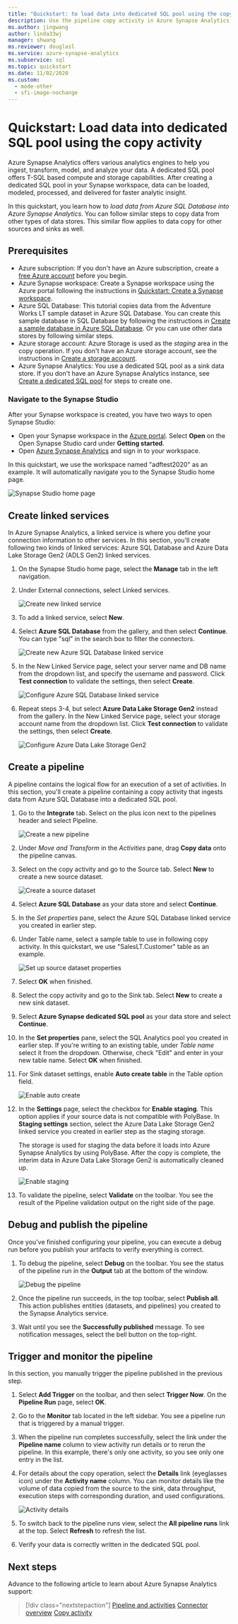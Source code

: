 ```yaml
---
title: "Quickstart: to load data into dedicated SQL pool using the copy activity"
description: Use the pipeline copy activity in Azure Synapse Analytics to load data into dedicated SQL pool.
ms.author: jingwang
author: linda33wj
manager: shwang
ms.reviewer: douglasl
ms.service: azure-synapse-analytics
ms.subservice: sql
ms.topic: quickstart
ms.date: 11/02/2020
ms.custom:
  - mode-other
  - sfi-image-nochange
---
```


# Quickstart: Load data into dedicated SQL pool using the copy activity

Azure Synapse Analytics offers various analytics engines to help you ingest, transform, model, and analyze your data. A dedicated SQL pool offers T-SQL based compute and storage capabilities. After creating a dedicated SQL pool in your Synapse workspace, data can be loaded, modeled, processed, and delivered for faster analytic insight.

In this quickstart, you learn how to *load data from Azure SQL Database into Azure Synapse Analytics*. You can follow similar steps to copy data from other types of data stores. This similar flow applies to data copy for other sources and sinks as well.

## Prerequisites

* Azure subscription: If you don't have an Azure subscription, create a [free Azure account](https://azure.microsoft.com/free/) before you begin.
* Azure Synapse workspace: Create a Synapse workspace using the Azure portal following the instructions in [Quickstart: Create a Synapse workspace](quickstart-create-workspace.md).
* Azure SQL Database: This tutorial copies data from the Adventure Works LT sample dataset in Azure SQL Database. You can create this sample database in SQL Database by following the instructions in [Create a sample database in Azure SQL Database](/azure/azure-sql/database/single-database-create-quickstart). Or you can use other data stores by following similar steps.
* Azure storage account: Azure Storage is used as the *staging* area in the copy operation. If you don't have an Azure storage account, see the instructions in [Create a storage account](../storage/common/storage-account-create.md).
* Azure Synapse Analytics: You use a dedicated SQL pool as a sink data store. If you don't have an Azure Synapse Analytics instance, see [Create a dedicated SQL pool](quickstart-create-sql-pool-portal.md) for steps to create one.

### Navigate to the Synapse Studio

After your Synapse workspace is created, you have two ways to open Synapse Studio:

* Open your Synapse workspace in the [Azure portal](https://portal.azure.com). Select **Open** on the Open Synapse Studio card under **Getting started**.
* Open [Azure Synapse Analytics](https://web.azuresynapse.net/) and sign in to your workspace.

In this quickstart, we use the workspace named "adftest2020" as an example. It will automatically navigate you to the Synapse Studio home page.

![Synapse Studio home page](media/doc-common-process/synapse-studio-home.png)

## Create linked services

In Azure Synapse Analytics, a linked service is where you define your connection information to other services. In this section, you'll create following two kinds of linked services: Azure SQL Database and Azure Data Lake Storage Gen2 (ADLS Gen2) linked services.

1. On the Synapse Studio home page, select the **Manage** tab in the left navigation.
1. Under External connections, select Linked services.
  
   ![Create new linked service](media/doc-common-process/new-linked-service.png)

1. To add a linked service, select **New**.
1. Select **Azure SQL Database** from the gallery, and then select **Continue**. You can type "sql" in the search box to filter the connectors.

   ![Create new Azure SQL Database linked service](media/quickstart-copy-activity-load-sql-pool/new-azure-sql-linked-service.png)

1. In the New Linked Service page, select your server name and DB name from the dropdown list, and specify the username and password. Click **Test connection** to validate the settings, then select **Create**.

   ![Configure Azure SQL Database linked service](media/quickstart-copy-activity-load-sql-pool/azure-sql-linked-service-configuration.png)

1. Repeat steps 3-4, but select **Azure Data Lake Storage Gen2** instead from the gallery. In the New Linked Service page, select your storage account name from the dropdown list. Click **Test connection** to validate the settings, then select **Create**. 

   ![Configure Azure Data Lake Storage Gen2](media/quickstart-copy-activity-load-sql-pool/adls-gen2-linked-service-configuration.png)
 
## Create a pipeline

A pipeline contains the logical flow for an execution of a set of activities. In this section, you'll create a pipeline containing a copy activity that ingests data from Azure SQL Database into a dedicated SQL pool.

1. Go to the **Integrate** tab. Select on the plus icon next to the pipelines header and select Pipeline.

   ![Create a new pipeline](media/doc-common-process/new-pipeline.png)

1. Under *Move and Transform* in the *Activities* pane, drag **Copy data** onto the pipeline canvas.
1. Select on the copy activity and go to the Source tab. Select **New** to create a new source dataset.

   ![Create a source dataset](media/quickstart-copy-activity-load-sql-pool/new-source-dataset.png)

1. Select **Azure SQL Database** as your data store and select **Continue**.
1. In the *Set properties* pane, select the Azure SQL Database linked service you created in earlier step. 
1. Under Table name, select a sample table to use in following copy activity. In this quickstart, we use "SalesLT.Customer" table as an example. 

   ![Set up source dataset properties](media/quickstart-copy-activity-load-sql-pool/source-dataset-properties.png)
1. Select **OK** when finished.
1. Select the copy activity and go to the Sink tab. Select **New** to create a new sink dataset.
1. Select **Azure Synapse dedicated SQL pool** as your data store and select **Continue**.
1. In the  **Set properties** pane, select the SQL Analytics pool you created in earlier step. If you're writing to an existing table, under *Table name* select it from the dropdown. Otherwise, check "Edit" and enter in your new table name. Select **OK** when finished.
1. For Sink dataset settings, enable **Auto create table** in the Table option field.

   ![Enable auto create](media/quickstart-copy-activity-load-sql-pool/auto-create-table.png)

1. In the **Settings** page, select the checkbox for **Enable staging**. This option applies if your source data is not compatible with PolyBase. In **Staging settings** section, select the Azure Data Lake Storage Gen2 linked service you created in earlier step as the staging storage. 

    The storage is used for staging the data before it loads into Azure Synapse Analytics by using PolyBase. After the copy is complete, the interim data in Azure Data Lake Storage Gen2 is automatically cleaned up.

   ![Enable staging](media/quickstart-copy-activity-load-sql-pool/staging-linked-service.png)

1. To validate the pipeline, select **Validate** on the toolbar. You see the result of the Pipeline validation output on the right side of the page. 

## Debug and publish the pipeline

Once you've finished configuring your pipeline, you can execute a debug run before you publish your artifacts to verify everything is correct.

1. To debug the pipeline, select **Debug** on the toolbar. You see the status of the pipeline run in the **Output** tab at the bottom of the window. 

   ![Debug the pipeline](media/quickstart-copy-activity-load-sql-pool/debugging-result.png)

1. Once the pipeline run succeeds, in the top toolbar, select **Publish all**. This action publishes entities (datasets, and pipelines) you created to the Synapse Analytics service.
1. Wait until you see the **Successfully published** message. To see notification messages, select the bell button on the top-right. 


## Trigger and monitor the pipeline

In this section, you manually trigger the pipeline published in the previous step. 

1. Select **Add Trigger** on the toolbar, and then select **Trigger Now**. On the **Pipeline Run** page, select **OK**.  
1. Go to the **Monitor** tab located in the left sidebar. You see a pipeline run that is triggered by a manual trigger. 
1. When the pipeline run completes successfully, select the link under the **Pipeline name** column to view activity run details or to rerun the pipeline. In this example, there's only one activity, so you see only one entry in the list. 
1. For details about the copy operation, select the **Details** link (eyeglasses icon) under the **Activity name** column. You can monitor details like the volume of data copied from the source to the sink, data throughput, execution steps with corresponding duration, and used configurations.

   ![Activity details](media/quickstart-copy-activity-load-sql-pool/activity-details.png)

1. To switch back to the pipeline runs view, select the **All pipeline runs** link at the top. Select **Refresh** to refresh the list.
1. Verify your data is correctly written in the dedicated SQL pool.


## Next steps

Advance to the following article to learn about Azure Synapse Analytics support:

> [!div class="nextstepaction"]
> [Pipeline and activities](../data-factory/concepts-pipelines-activities.md?toc=%2fazure%2fsynapse-analytics%2ftoc.json)
> [Connector overview](../data-factory/connector-overview.md?toc=%2fazure%2fsynapse-analytics%2ftoc.json)
> [Copy activity](../data-factory/copy-activity-overview.md?toc=%2fazure%2fsynapse-analytics%2ftoc.json)
